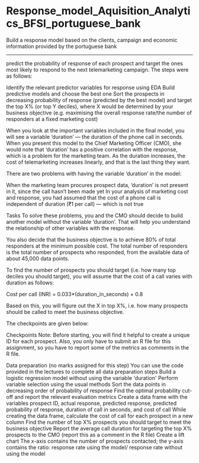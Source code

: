 # Response_model_Aquisition_Analytics_BFSI_portuguese_bank
Build a response model based on the clients, campaign and economic information provided by the portuguese bank
_________________________________________________________________________________________________________________

predict the probability of response of each prospect and target the ones most likely to respond to the next telemarketing campaign. The steps were as follows:

Identify the relevant predictor variables for response using EDA
Build predictive models and choose the best one
Sort the prospects in decreasing probability of response (predicted by the best model) and target the top X% (or top Y deciles), where X would be determined by your business objective (e.g. maximising the overall response rate/the number of responders at a fixed marketing cost)
 

When you look at the important variables included in the final model, you will see a variable ‘duration’ — the duration of the phone call in seconds. When you present this model to the Chief Marketing Officer (CMO), she would note that ‘duration’ has a positive correlation with the response, which is a problem for the marketing team. As the duration increases, the cost of telemarketing increases linearly, and that is the last thing they want.

 

There are two problems with having the variable ‘duration’ in the model:

When the marketing team procures prospect data, ‘duration’ is not present in it, since the call hasn’t been made yet
In your analysis of marketing cost and response, you had assumed that the cost of a phone call is independent of duration (₹1 per call) — which is not true
 

Tasks
To solve these problems, you and the CMO should decide to build another model without the variable ‘duration’. That will help you understand the relationship of other variables with the response.

 

You also decide that the business objective is to achieve 80% of total responders at the minimum possible cost. The total number of responders is the total number of prospects who responded, from the available data of about 45,000 data points.

 

To find the number of prospects you should target (i.e. how many top deciles you should target), you will assume that the cost of a call varies with duration as follows:

 

Cost per call (INR) = 0.033*(duration_in_seconds) + 0.8

 

Based on this, you will figure out the X in top X%, i.e. how many prospects should be called to meet the business objective.

 

The checkpoints are given below:

 

Checkpoints
Note: Before starting, you will find it helpful to create a unique ID for each prospect. Also, you only have to submit an R file for this assignment, so you have to report some of the metrics as comments in the R file.

Data preparation (no marks assigned for this step)
You can use the code provided in the lectures to complete all data preparation steps
Build a logistic regression model without using the variable 'duration'
Perform variable selection using the usual methods
Sort the data points in decreasing order of probability of response
Find the optimal probability cut-off and report the relevant evaluation metrics
Create a data frame with the variables prospect ID, actual response, predicted response, predicted probability of response, duration of call in seconds, and cost of call
While creating the data frame, calculate the cost of call for each prospect in a new column
Find the number of top X% prospects you should target to meet the business objective
Report the average call duration for targeting the top X% prospects to the CMO (report this as a comment in the R file)
Create a lift chart
The x-axis contains the number of prospects contacted; the y-axis contains the ratio: response rate using the model/ response rate without using the model
